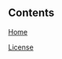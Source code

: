 ## Contents

[Home](https://arvdevlazycode.github.io/Ryzen/)

[License](https://arvdevlazycode.github.io/Ryzen/license)
